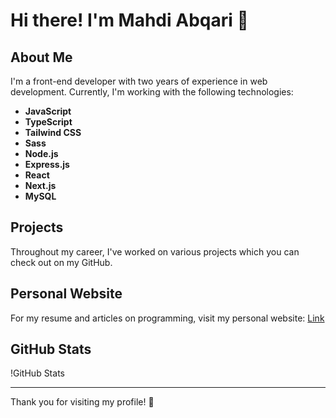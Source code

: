 # Hi there! I'm Mahdi Abqari 👋

## About Me
I'm a front-end developer with two years of experience in web development. Currently, I'm working with the following technologies:
- **JavaScript**
- **TypeScript**
- **Tailwind CSS**
- **Sass**
- **Node.js**
- **Express.js**
- **React**
- **Next.js**
- **MySQL**

## Projects
Throughout my career, I've worked on various projects which you can check out on my GitHub.

## Personal Website
For my resume and articles on programming, visit my personal website: [Link](https://mahdiabqari.liara.run)

## GitHub Stats
!GitHub Stats

---

Thank you for visiting my profile! 🌟
